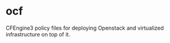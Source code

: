 ocf
===

CFEngine3 policy files for deploying Openstack and virtualized infrastructure on top of it. 
